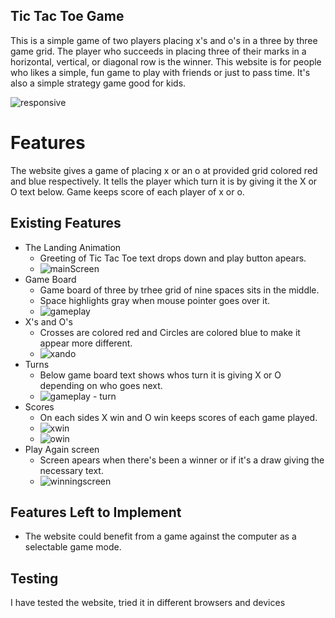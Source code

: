 ## Tic Tac Toe Game

This is a simple game of two players placing x's and o's in a three by three game grid. The player who succeeds in placing three of their marks in a horizontal, vertical, or diagonal row is the winner. This website is for people who likes a simple, fun game to play with friends or just to pass time. It's also a simple 
strategy game good for kids.

![responsive](https://user-images.githubusercontent.com/109754892/211574350-fa6f2b18-801f-4525-9487-5be4ddc08ca9.png)

# Features
The website gives a game of placing x or an o at provided grid colored red and blue respectively. It tells the player which turn it is by giving it the X or O text below. Game keeps score of each player of x or o.
## Existing Features
* The Landing Animation
    * Greeting of Tic Tac Toe text drops down and play button apears.
    * ![mainScreen](https://user-images.githubusercontent.com/109754892/211579542-ef05c964-a0c1-4d60-8723-541001f61610.png)
* Game Board
    * Game board of three by trhee grid of nine spaces sits in the middle. 
    * Space highlights gray when mouse pointer goes over it.
    * ![gameplay](https://user-images.githubusercontent.com/109754892/211583605-059a3615-cf09-489d-b155-c099e9dc6950.png)
* X's and O's
    * Crosses are colored red and Circles are colored blue to make it appear more different. 
    * ![xando](https://user-images.githubusercontent.com/109754892/211583920-0a9c978e-fa37-4aa5-a159-7e4f6bed3f8a.png)
* Turns
    * Below game board text shows whos turn it is giving X or O depending on who goes next.
    *  ![gameplay - turn](https://user-images.githubusercontent.com/109754892/211584917-ac83a50b-d7d1-45d3-8085-aa8a0a3e5549.png)
* Scores
    * On each sides X win and O win keeps scores of each game played.
    * ![xwin](https://user-images.githubusercontent.com/109754892/211596439-0ddc55ec-0c94-4186-8ad3-ba0208f4d194.png)
    * ![owin](https://user-images.githubusercontent.com/109754892/211596538-8033b417-2280-4245-aca4-1518b58d178b.png)
* Play Again screen
    * Screen apears when there's been a winner or if it's a draw giving the necessary text.
    * ![winningscreen](https://user-images.githubusercontent.com/109754892/211597859-0fded5b6-b950-448d-be7b-67fd7b567b73.png)
## Features Left to Implement
* The website could benefit from a game against the computer as a selectable game mode.
## Testing
I have tested the website, tried it in different browsers and devices
